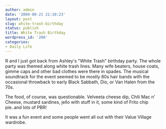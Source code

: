 ```yaml
---
author: admin
date: '2004-08-21 21:10:23'
layout: post
slug: white-trash-birthday
status: publish
title: White Trash Birthday
wordpress_id: '208'
categories:
- Daily Life
---
```


R and I just got back from Ashley's "White Trash" birthday party. The
whole party was themed along white trash lines. Many wife beaters, house
coats, gimme caps and other bad clothes were there in spades. The
musical soundtrack for the event seemed to be mostly 80s hair bands with
the occasional throwback to early Black Sabbath, Dio, or Van Halen from
the 70s.

The food, of course, was questionable. Velveeta cheese dip, Chili Mac n'
Cheese, mustard sardines, jello with stuff in it, some kind of Frito
chip pie..and lots of PBR!

It was a fun event and some people went all out with their Value Village
wardrobe.
